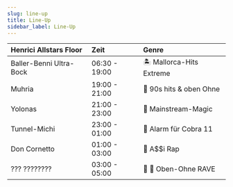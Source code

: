 ```yaml
---
slug: line-up
title: Line-Up
sidebar_label: Line-Up
---
```


| Henrici Allstars Floor  | Zeit          | Genre                    |
|:------------------------|:--------------|:-------------------------|
| Baller-Benni Ultra-Bock | 06:30 - 19:00 | 🏝 Mallorca-Hits Extreme |
| Muhria                  | 19:00 - 21:00 | 🕺 90s hits & oben Ohne  |
| Yolonas                 | 21:00 - 23:00 | 🏪 Mainstream-Magic      |
| Tunnel-Michi            | 23:00 - 01:00 | 🚨 Alarm für Cobra 11    |
| Don Cornetto            | 01:00 - 03:00 | 🦹 A$$i Rap              |
| ??? ????????            | 03:00 - 05:00 | 🍆 🍑 Oben-Ohne RAVE     |